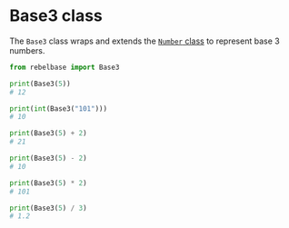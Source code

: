 # Base3 class

The `Base3` class wraps and extends the [`Number` class](./number.md) to represent base 3 numbers.

```python
from rebelbase import Base3

print(Base3(5))
# 12

print(int(Base3("101")))
# 10

print(Base3(5) + 2)
# 21

print(Base3(5) - 2)
# 10

print(Base3(5) * 2)
# 101

print(Base3(5) / 3)
# 1.2
```
